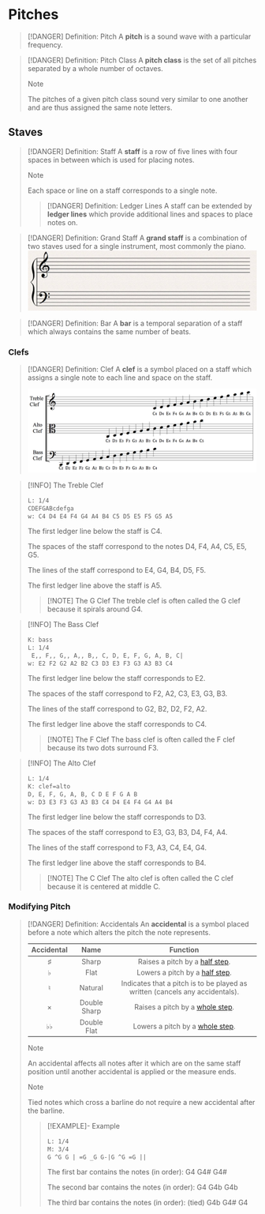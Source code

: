
# Pitches
> [!DANGER] Definition: Pitch
> A **pitch** is a sound wave with a particular frequency.

> [!DANGER] Definition: Pitch Class
> A **pitch class** is the set of all pitches separated by a whole number of octaves.
> > [!NOTE]
> > The pitches of a given pitch class sound very similar to one another and are thus assigned the same note letters.

## Staves

> [!DANGER] Definition: Staff
> A **staff** is a row of five lines with four spaces in between which is used for placing notes. 
> > [!NOTE]
> > Each space or line on a staff corresponds to a single note.
>
> > [!DANGER] Definition: Ledger Lines
> > A staff can be extended by **ledger lines** which provide additional lines and spaces to place notes on.

> [!DANGER] Definition: Grand Staff
> A **grand staff** is a combination of two staves used for a single instrument, most commonly the piano.
> ![GrandStaffExample](Resources/GrandStaffExample.png)

> [!DANGER] Definition: Bar
> A **bar** is a temporal separation of a staff which always contains the same number of beats.

### Clefs
> [!DANGER] Definition: Clef
> A **clef** is a symbol placed on a staff which assigns a single note to each line and space on the staff.
> 
> ![Clefs](Resources/Clefs.png)


> [!INFO] The Treble Clef
> 
> ```music-abc
> L: 1/4
> CDEFGABcdefga
> w: C4 D4 E4 F4 G4 A4 B4 C5 D5 E5 F5 G5 A5
> ```
> 
> The first ledger line below the staff is C4.
> 
> The spaces of the staff correspond to the notes D4, F4, A4, C5, E5, G5.
> 
> The lines of the staff correspond to E4, G4, B4, D5, F5.
> 
> The first ledger line above the staff is A5.
> 
> > [!NOTE] The G Clef
> > The treble clef is often called the G clef because it spirals around G4.


> [!INFO] The Bass Clef
> 
> ```music-abc
> K: bass
> L: 1/4
>  E,, F,, G,, A,, B,, C, D, E, F, G, A, B, C|
> w: E2 F2 G2 A2 B2 C3 D3 E3 F3 G3 A3 B3 C4
> ```
> 
> The first ledger line below the staff corresponds to E2.
> 
> The spaces of the staff correspond to F2, A2, C3, E3, G3, B3.
> 
> The lines of the staff correspond to G2, B2, D2, F2, A2.
> 
> The first ledger line above the staff corresponds to C4.
> 
> > [!NOTE] The F Clef
> > The bass clef is often called the F clef because its two dots surround F3.

> [!INFO] The Alto Clef
> 
> ```music-abc
> L: 1/4
> K: clef=alto
> D, E, F, G, A, B, C D E F G A B
> w: D3 E3 F3 G3 A3 B3 C4 D4 E4 F4 G4 A4 B4
> ```
> 
> The first ledger line below the staff corresponds to D3.
> 
> The spaces of the staff correspond to E3, G3, B3, D4, F4, A4.
> 
> The lines of the staff correspond to F3, A3, C4, E4, G4.
> 
> The first ledger line above the staff corresponds to B4.
> 
> > [!NOTE] The C Clef
> > The alto clef is often called the C clef because it is centered at middle C.


### Modifying Pitch

> [!DANGER] Definition: Accidentals
> An **accidental** is a symbol placed before a note which alters the pitch the note represents.
> 
> |Accidental|Name|Function|
> |:--:|:--:|:--:|
> |♯|Sharp|Raises a pitch by a [half step](2.%20Intervals.md#^halfstep).|
> |♭|Flat|Lowers a pitch by a [half step](2.%20Intervals.md#^halfstep).|
> |♮|Natural|Indicates that a pitch is to be played as written (cancels any accidentals).|
> |×|Double Sharp|Raises a pitch by a [whole step](2.%20Intervals.md#^wholestep).|
> |♭♭|Double Flat|Lowers a pitch by a [whole step](2.%20Intervals.md#^wholestep).|
> 
> > [!NOTE]
> > An accidental affects all notes after it which are on the same staff position until another accidental is applied or the measure ends.
> 
> > [!NOTE]
> > Tied notes which cross a barline do not require a new accidental after the barline.
>
> > [!EXAMPLE]- Example
> > 
> > ```music-abc
> > L: 1/4
> > M: 3/4
> > G ^G G | =G _G G-|G ^G =G ||
> >```
> > 
> > The first bar contains the notes (in order): G4 G4# G4#
> > 
> > The second bar contains the notes (in order): G4 G4b G4b
> > 
> > The third bar contains the notes (in order): (tied) G4b G4# G4


